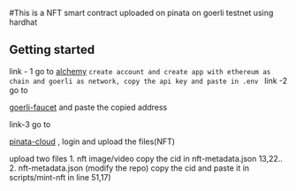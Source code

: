 #This is a NFT smart contract uploaded on pinata on goerli testnet using hardhat 



## Getting started

link - 1 go to <a href="https://dashboard.alchemy.com">alchemy</a>  `create account and create app with ethereum as chain and goerli as network, copy the api key and paste in .env `
link -2    go to <p><a href="https://goerlifaucet.com/">goerli-faucet</a> and paste the copied address</p> 
link-3 go to <p><a href="https://app.pinata.cloud/">pinata-cloud</a> , login and upload the files(NFT)</p>            

upload two files
    1. nft image/video copy the cid in nft-metadata.json 13,22..
    2. nft-metadata.json (modify the repo) copy the cid and paste it in   scripts/mint-nft in line 51,17)



